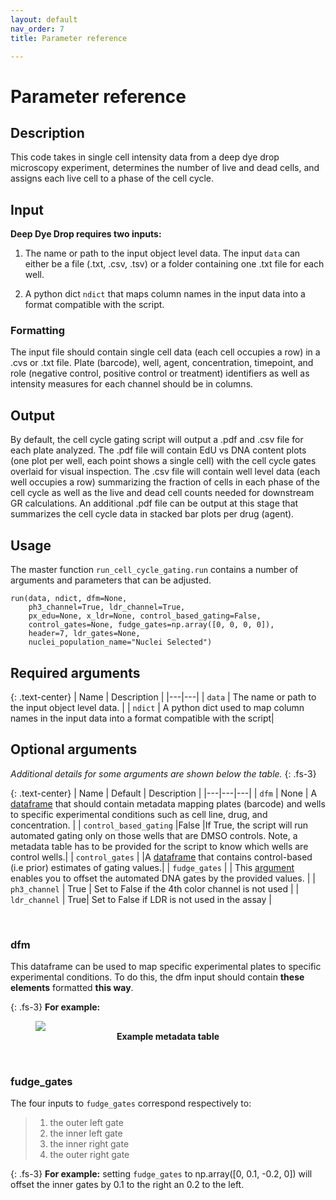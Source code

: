 ```yaml
---
layout: default
nav_order: 7
title: Parameter reference

---
```


# Parameter reference

## Description
This code takes in single cell intensity data from a deep dye drop microscopy experiment, determines the number of live and dead cells, and assigns each live cell to a phase of the cell cycle.

## Input 
**Deep Dye Drop requires two inputs:**

1. The name or path to the input object level data. The input `data` can either be a file (.txt, .csv, .tsv) or a folder containing one .txt file for each well.

2. A python dict `ndict` that maps column names in the input data into a format compatible with the script.

### Formatting
The input file should contain single cell data (each cell occupies a row) in a .cvs or .txt file. Plate (barcode), well, agent, concentration, timepoint, and role (negative control, positive control or treatment) identifiers as well as intensity measures for each channel should be in columns. 

## Output
By default, the cell cycle gating script will output a .pdf and .csv file for each plate analyzed. The .pdf file will contain EdU vs DNA content plots (one plot per well, each point shows a single cell) with the cell cycle gates overlaid for visual inspection. The .csv file will contain well level data (each well occupies a row) summarizing the fraction of cells in each phase of the cell cycle as well as the live and dead cell counts needed for downstream GR calculations. An additional .pdf file can be output at this stage that summarizes the cell cycle data in stacked bar plots per drug (agent).

## Usage

The master function `run_cell_cycle_gating.run` contains a number of arguments and parameters that can be adjusted. 

```
run(data, ndict, dfm=None,
    ph3_channel=True, ldr_channel=True,
    px_edu=None, x_ldr=None, control_based_gating=False,
    control_gates=None, fudge_gates=np.array([0, 0, 0, 0]),
    header=7, ldr_gates=None,
    nuclei_population_name="Nuclei Selected")
```



## Required arguments

{: .text-center}
| Name | Description |
|---|---|
| ```data``` | The name or path to the input object level data. |
| `ndict` |  A python dict used to map column names in the input data into a format compatible with the script|


## Optional arguments
*Additional details for some arguments are shown below the table.*
{: .fs-3}

{: .text-center}
|  Name | Default | Description |
|---|---|---|
| `dfm` | None | A [dataframe](./parameters.html#dfm) that should contain metadata mapping plates (barcode) and wells to specific experimental conditions such as cell line, drug, and concentration. |
| `control_based_gating` |False |If True, the script will run automated gating only on those wells that are DMSO controls. Note, a metadata table has to be provided for the script to know which wells are control wells.|
| `control_gates` | |A [dataframe](./parameters.html#control_gates) that contains control-based (i.e prior) estimates of gating values.|
| `fudge_gates` | | This [argument](./parameters.html#fudge_gates) enables you to offset the automated DNA gates by the provided values. |
| `ph3_channel` | True | Set to False if the 4th color channel is not used |
| `ldr_channel` | True| Set to False if LDR is not used in the assay |

<br>

### dfm

This dataframe can be used to map specific experimental plates to specific experimental conditions. To do this, the dfm input should contain **these elements** formatted **this way**.

{: .fs-3}
**For example:**

<figure>
      <img src="{{ site.baseurl }}/assets/images/dye_drop/metadata-dfm.png" class="center">
      <figcaption align = "center"><b>Example metadata table</b></figcaption>
  </figure>

<br>

### fudge\_gates
The four inputs to `fudge_gates` correspond respectively to: 
>1) the outer left gate
>2) the inner left gate
>3) the inner right gate
>4) the outer right gate

{: .fs-3}
**For example:** setting `fudge_gates` to np.array([0, 0.1, -0.2, 0]) will offset the inner gates by 0.1 to the right an 0.2 to the left. 
